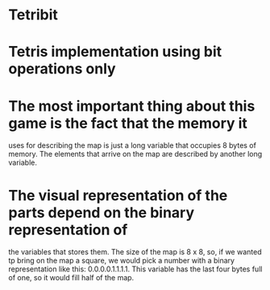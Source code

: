 # Tetribit

#	Tetris implementation using bit operations only

#	The most important thing about this game is the fact that the memory it
uses for describing the map is just a long variable that occupies 8 bytes of memory.
The elements that arrive on the map are described by another long variable.

#	The visual representation of the parts depend on the binary representation of
the variables that stores them. The size of the map is 8 x 8, so, if we wanted tp bring
on the map a square, we would pick a number with a binary representation like this:
0.0.0.0.1.1.1.1. This variable has the last four bytes full of one, so it would fill
half of the map.
